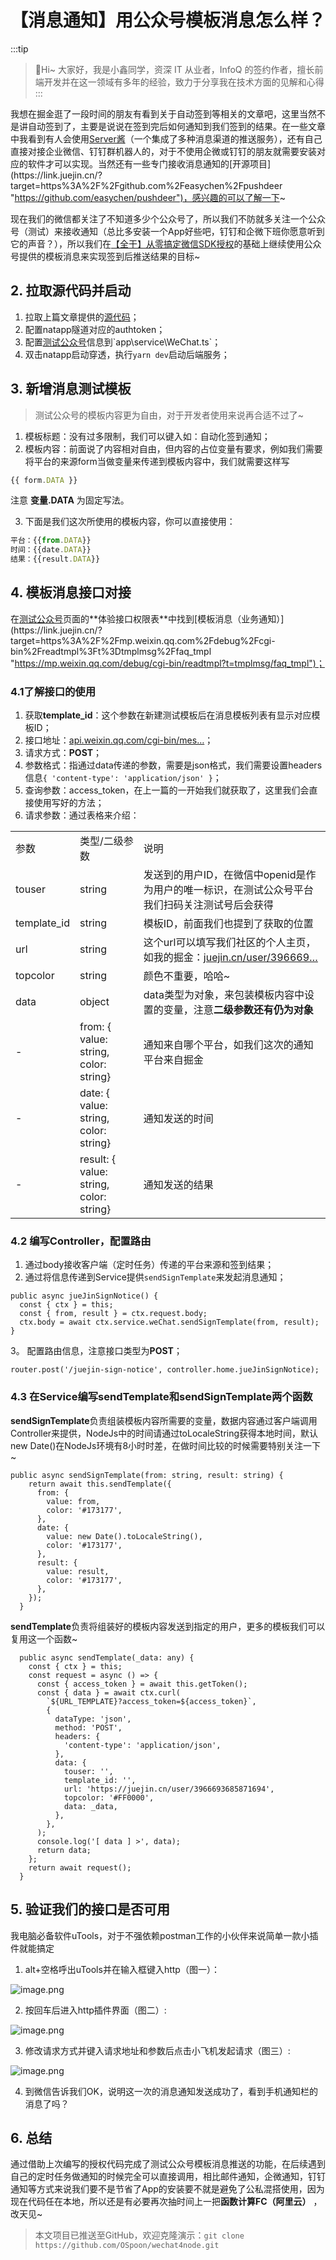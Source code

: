 # 【消息通知】用公众号模板消息怎么样？ 

:::tip
>🎄Hi~ 大家好，我是小鑫同学，资深 IT 从业者，InfoQ 的签约作者，擅长前端开发并在这一领域有多年的经验，致力于分享我在技术方面的见解和心得
:::

我想在掘金逛了一段时间的朋友有看到关于自动签到等相关的文章吧，这里当然不是讲自动签到了，主要是说说在签到完后如何通知到我们签到的结果。在一些文章中我看到有人会使用[Server酱](https://link.juejin.cn/?target=https%3A%2F%2Fsct.ftqq.com%2F "https://sct.ftqq.com/")（一个集成了多种消息渠道的推送服务），还有自己直接对接企业微信、钉钉群机器人的，对于不使用企微或钉钉的朋友就需要安装对应的软件才可以实现。当然还有一些专门接收消息通知的[开源项目](https://link.juejin.cn/?target=https%3A%2F%2Fgithub.com%2Feasychen%2Fpushdeer "https://github.com/easychen/pushdeer")，感兴趣的可以了解一下~

现在我们的微信都关注了不知道多少个公众号了，所以我们不防就多关注一个公众号（测试）来接收通知（总比多安装一个App好些吧，钉钉和企微下班你愿意听到它的声音？），所以我们在[【全干】从零搞定微信SDK授权](https://juejin.cn/post/7124455454603739166 "https://juejin.cn/post/7124455454603739166")的基础上继续使用公众号提供的模板消息来实现签到后推送结果的目标~

## 2. 拉取源代码并启动

1.  拉取上篇文章提供的[源代码](https://link.juejin.cn/?target=https%3A%2F%2Fgithub.com%2FOSpoon%2Fwechat4node "https://github.com/OSpoon/wechat4node")；
2.  配置natapp隧道对应的authtoken；
3.  配置[测试公众号](https://link.juejin.cn/?target=https%3A%2F%2Fmp.weixin.qq.com%2Fdebug%2Fcgi-bin%2Fsandboxinfo%3Faction%3Dshowinfo%26t%3Dsandbox%2Findex "https://mp.weixin.qq.com/debug/cgi-bin/sandboxinfo?action=showinfo&t=sandbox/index")信息到`app\service\WeChat.ts`；
4.  双击natapp启动穿透，执行`yarn dev`启动后端服务；

## 3. 新增消息测试模板

> 测试公众号的模板内容更为自由，对于开发者使用来说再合适不过了~

1.  模板标题：没有过多限制，我们可以键入如：自动化签到通知；
2.  模板内容：前面说了内容相对自由，但内容的占位变量有要求，例如我们需要将平台的来源form当做变量来传递到模板内容中，我们就需要这样写 
```JavaScript
{{ form.DATA }}
```
注意 **变量.DATA** 为固定写法。

3.  下面是我们这次所使用的模板内容，你可以直接使用：

```JavaScript
平台：{{from.DATA}}
时间：{{date.DATA}}
结果：{{result.DATA}}

```

## 4. 模板消息接口对接

在[测试公众号](https://link.juejin.cn/?target=https%3A%2F%2Fmp.weixin.qq.com%2Fdebug%2Fcgi-bin%2Fsandboxinfo%3Faction%3Dshowinfo%26t%3Dsandbox%2Findex "https://mp.weixin.qq.com/debug/cgi-bin/sandboxinfo?action=showinfo&t=sandbox/index")页面的**体验接口权限表**中找到[模板消息（业务通知）](https://link.juejin.cn/?target=https%3A%2F%2Fmp.weixin.qq.com%2Fdebug%2Fcgi-bin%2Freadtmpl%3Ft%3Dtmplmsg%2Ffaq_tmpl "https://mp.weixin.qq.com/debug/cgi-bin/readtmpl?t=tmplmsg/faq_tmpl")；

### 4.1了解接口的使用

1.  获取**template_id**：这个参数在新建测试模板后在消息模板列表有显示对应模板ID；
2.  接口地址：[api.weixin.qq.com/cgi-bin/mes…](https://link.juejin.cn/?target=https%3A%2F%2Fapi.weixin.qq.com%2Fcgi-bin%2Fmessage%2Ftemplate%2Fsend%3Faccess_token%3DACCESS_TOKEN "https://api.weixin.qq.com/cgi-bin/message/template/send?access_token=ACCESS_TOKEN")；
3.  请求方式：**POST**；
4.  参数格式：指通过data传递的参数，需要是json格式，我们需要设置headers信息`{ 'content-type': 'application/json' }`；
5.  查询参数：access_token，在上一篇的一开始我们就获取了，这里我们会直接使用写好的方法；
6.  请求参数：通过表格来介绍：

|  |  |  |
| --- | --- | --- |
| 参数 | 类型/二级参数 | 说明 |
| touser | string | 发送到的用户ID，在微信中openid是作为用户的唯一标识，在测试公众号平台我们扫码关注测试号后会获得 |
| template_id | string | 模板ID，前面我们也提到了获取的位置 |
| url | string | 这个url可以填写我们社区的个人主页，如我的掘金：[juejin.cn/user/396669…](https://juejin.cn/user/3966693685871694 "https://juejin.cn/user/3966693685871694") |
| topcolor | string | 颜色不重要，哈哈~ |
| data | object | data类型为对象，来包装模板内容中设置的变量，注意**二级参数还有仍为对象** |
| - | from: { value: string, color: string} | 通知来自哪个平台，如我们这次的通知平台来自掘金 |
| - | date: { value: string, color: string} | 通知发送的时间 |
| - | result: { value: string, color: string} | 通知发送的结果 |

### 4.2 编写Controller，配置路由

1.  通过body接收客户端（定时任务）传递的平台来源和签到结果；
2.  通过将信息传递到Service提供`sendSignTemplate`来发起消息通知；

```
public async jueJinSignNotice() {
  const { ctx } = this;
  const { from, result } = ctx.request.body;
  ctx.body = await ctx.service.weChat.sendSignTemplate(from, result);
}

```

3。 配置路由信息，注意接口类型为**POST**；

```
router.post('/juejin-sign-notice', controller.home.jueJinSignNotice);

```

### 4.3 在Service编写sendTemplate和sendSignTemplate两个函数

**sendSignTemplate**负责组装模板内容所需要的变量，数据内容通过客户端调用Controller来提供，NodeJs中的时间请通过toLocaleString获得本地时间，默认new Date()在NodeJs环境有8小时时差，在做时间比较的时候需要特别关注一下~

```
public async sendSignTemplate(from: string, result: string) {
    return await this.sendTemplate({
      from: {
        value: from,
        color: '#173177',
      },
      date: {
        value: new Date().toLocaleString(),
        color: '#173177',
      },
      result: {
        value: result,
        color: '#173177',
      },
    });
  }

```

**sendTemplate**负责将组装好的模板内容发送到指定的用户，更多的模板我们可以复用这一个函数~

```
  public async sendTemplate(_data: any) {
    const { ctx } = this;
    const request = async () => {
      const { access_token } = await this.getToken();
      const { data } = await ctx.curl(
        `${URL_TEMPLATE}?access_token=${access_token}`,
        {
          dataType: 'json',
          method: 'POST',
          headers: {
            'content-type': 'application/json',
          },
          data: {
            touser: '',
            template_id: '',
            url: 'https://juejin.cn/user/3966693685871694',
            topcolor: '#FF0000',
            data: _data,
          },
        },
      );
      console.log('[ data ] >', data);
      return data;
    };
    return await request();
  }

```

## 5. 验证我们的接口是否可用

我电脑必备软件uTools，对于不强依赖postman工作的小伙伴来说简单一款小插件就能搞定

1.  alt+空格呼出uTools并在输入框键入http（图一）：

![image.png](https://p1-juejin.byteimg.com/tos-cn-i-k3u1fbpfcp/77e2545be54f4871ae9032569e92f69d~tplv-k3u1fbpfcp-zoom-in-crop-mark:4536:0:0:0.image?)

2.  按回车后进入http插件界面（图二）:

![image.png](https://p9-juejin.byteimg.com/tos-cn-i-k3u1fbpfcp/3d4d8899e9f849bc9844c742d73d69fc~tplv-k3u1fbpfcp-zoom-in-crop-mark:4536:0:0:0.image?)

3.  修改请求方式并键入请求地址和参数后点击小飞机发起请求（图三）:

![image.png](https://p9-juejin.byteimg.com/tos-cn-i-k3u1fbpfcp/ccd307cb01a84ecf864d4176d6781062~tplv-k3u1fbpfcp-zoom-in-crop-mark:4536:0:0:0.image?)

4.  到微信告诉我们OK，说明这一次的消息通知发送成功了，看到手机通知栏的消息了吗？

## 6. 总结

通过借助上次编写的授权代码完成了测试公众号模板消息推送的功能，在后续遇到自己的定时任务做通知的时候完全可以直接调用，相比邮件通知，企微通知，钉钉通知等方式来说我们要不是节省了App的安装要不就是避免了公私混搭使用，因为现在代码任在本地，所以还是有必要再次抽时间上一把**函数计算FC（阿里云）** ，改天见~

> 本文项目已推送至GitHub，欢迎克隆演示：`git clone https://github.com/OSpoon/wechat4node.git`